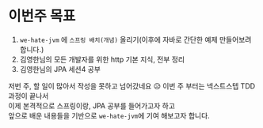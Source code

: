 # 이번주 목표   
1. `we-hate-jvm` 에 `스프링 배치(개념)` 올리기(이후에 자바로 간단한 예제 만들어보려 합니다.) 
2. 김영한님의 모든 개발자를 위한 http 기본 지식, 전부 정리
3. 김영한님의 JPA 세션4 공부  

저번 주, 할 일이 많아서 작성을 못하고 넘어갔네요 😥 
이번 주 부터는 넥스트스텝 TDD 과정이 끝나서      
이제 본격적으로 스프링이랑, JPA 공부를 들어가고자 하고        
앞으로 배운 내용들을 기반으로 `we-hate-jvm`에 기여 해보고자 합니다.        
